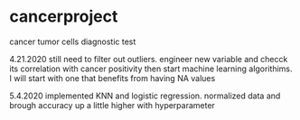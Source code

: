 # cancerproject
cancer tumor cells diagnostic test

4.21.2020
still need to filter out outliers. engineer new variable and checck its correlation with cancer positivity
then start machine learning algorithims. I will start with one that benefits from having NA values

5.4.2020
implemented KNN and logistic regression. normalized data and brough accuracy up a little higher with hyperparameter
